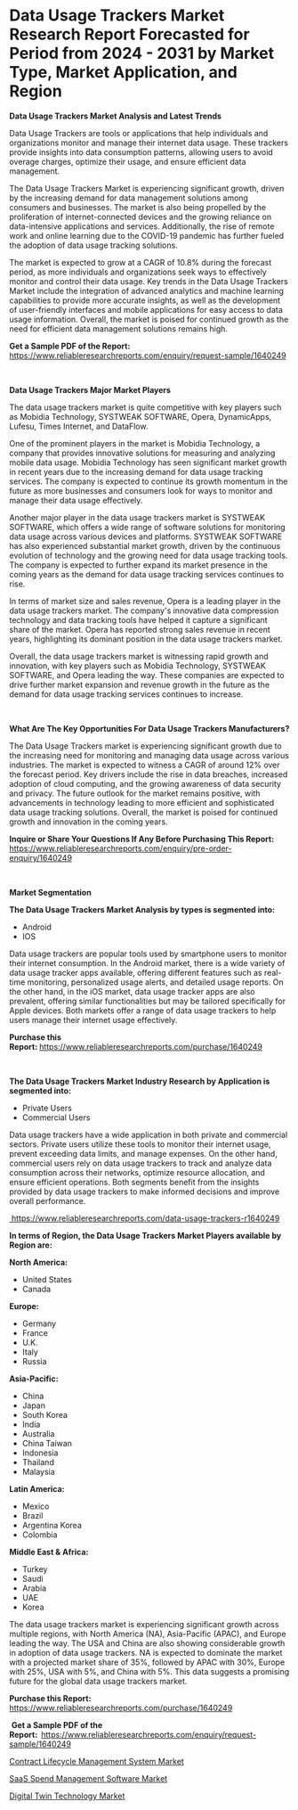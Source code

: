 <p><h1>Data Usage Trackers Market Research Report Forecasted for Period from 2024 -  2031 by Market Type, Market Application, and Region</h1></p><p><strong>Data Usage Trackers Market Analysis and Latest Trends</strong></p>
<p><p>Data Usage Trackers are tools or applications that help individuals and organizations monitor and manage their internet data usage. These trackers provide insights into data consumption patterns, allowing users to avoid overage charges, optimize their usage, and ensure efficient data management.</p><p>The Data Usage Trackers Market is experiencing significant growth, driven by the increasing demand for data management solutions among consumers and businesses. The market is also being propelled by the proliferation of internet-connected devices and the growing reliance on data-intensive applications and services. Additionally, the rise of remote work and online learning due to the COVID-19 pandemic has further fueled the adoption of data usage tracking solutions.</p><p>The market is expected to grow at a CAGR of 10.8% during the forecast period, as more individuals and organizations seek ways to effectively monitor and control their data usage. Key trends in the Data Usage Trackers Market include the integration of advanced analytics and machine learning capabilities to provide more accurate insights, as well as the development of user-friendly interfaces and mobile applications for easy access to data usage information. Overall, the market is poised for continued growth as the need for efficient data management solutions remains high.</p></p>
<p><strong>Get a Sample PDF of the Report:&nbsp;</strong> <a href="https://www.reliableresearchreports.com/enquiry/request-sample/1640249">https://www.reliableresearchreports.com/enquiry/request-sample/1640249</a></p>
<p>&nbsp;</p>
<p><strong>Data Usage Trackers Major Market Players</strong></p>
<p><p>The data usage trackers market is quite competitive with key players such as Mobidia Technology, SYSTWEAK SOFTWARE, Opera, DynamicApps, Lufesu, Times Internet, and DataFlow. </p><p>One of the prominent players in the market is Mobidia Technology, a company that provides innovative solutions for measuring and analyzing mobile data usage. Mobidia Technology has seen significant market growth in recent years due to the increasing demand for data usage tracking services. The company is expected to continue its growth momentum in the future as more businesses and consumers look for ways to monitor and manage their data usage effectively.</p><p>Another major player in the data usage trackers market is SYSTWEAK SOFTWARE, which offers a wide range of software solutions for monitoring data usage across various devices and platforms. SYSTWEAK SOFTWARE has also experienced substantial market growth, driven by the continuous evolution of technology and the growing need for data usage tracking tools. The company is expected to further expand its market presence in the coming years as the demand for data usage tracking services continues to rise.</p><p>In terms of market size and sales revenue, Opera is a leading player in the data usage trackers market. The company's innovative data compression technology and data tracking tools have helped it capture a significant share of the market. Opera has reported strong sales revenue in recent years, highlighting its dominant position in the data usage trackers market.</p><p>Overall, the data usage trackers market is witnessing rapid growth and innovation, with key players such as Mobidia Technology, SYSTWEAK SOFTWARE, and Opera leading the way. These companies are expected to drive further market expansion and revenue growth in the future as the demand for data usage tracking services continues to increase.</p></p>
<p>&nbsp;</p>
<p><strong>What Are The Key Opportunities For Data Usage Trackers Manufacturers?</strong></p>
<p><p>The Data Usage Trackers market is experiencing significant growth due to the increasing need for monitoring and managing data usage across various industries. The market is expected to witness a CAGR of around 12% over the forecast period. Key drivers include the rise in data breaches, increased adoption of cloud computing, and the growing awareness of data security and privacy. The future outlook for the market remains positive, with advancements in technology leading to more efficient and sophisticated data usage tracking solutions. Overall, the market is poised for continued growth and innovation in the coming years.</p></p>
<p><strong>Inquire or Share Your Questions If Any Before Purchasing This Report:</strong> <a href="https://www.reliableresearchreports.com/enquiry/pre-order-enquiry/1640249">https://www.reliableresearchreports.com/enquiry/pre-order-enquiry/1640249</a></p>
<p>&nbsp;</p>
<p><strong>Market Segmentation</strong></p>
<p><strong>The Data Usage Trackers Market Analysis by types is segmented into:</strong></p>
<p><ul><li>Android</li><li>IOS</li></ul></p>
<p><p>Data usage trackers are popular tools used by smartphone users to monitor their internet consumption. In the Android market, there is a wide variety of data usage tracker apps available, offering different features such as real-time monitoring, personalized usage alerts, and detailed usage reports. On the other hand, in the iOS market, data usage tracker apps are also prevalent, offering similar functionalities but may be tailored specifically for Apple devices. Both markets offer a range of data usage trackers to help users manage their internet usage effectively.</p></p>
<p><strong>Purchase this Report:&nbsp;</strong><a href="https://www.reliableresearchreports.com/purchase/1640249">https://www.reliableresearchreports.com/purchase/1640249</a></p>
<p>&nbsp;</p>
<p><strong>The Data Usage Trackers Market Industry Research by Application is segmented into:</strong></p>
<p><ul><li>Private Users</li><li>Commercial Users</li></ul></p>
<p><p>Data usage trackers have a wide application in both private and commercial sectors. Private users utilize these tools to monitor their internet usage, prevent exceeding data limits, and manage expenses. On the other hand, commercial users rely on data usage trackers to track and analyze data consumption across their networks, optimize resource allocation, and ensure efficient operations. Both segments benefit from the insights provided by data usage trackers to make informed decisions and improve overall performance.</p></p>
<p><a href="https://www.reliableresearchreports.com/data-usage-trackers-r1640249">&nbsp;https://www.reliableresearchreports.com/data-usage-trackers-r1640249</a></p>
<p><strong>In terms of Region, the Data Usage Trackers Market Players available by Region are:</strong></p>
<p>
    <p> <strong> North America: </strong>
        <ul>
            <li>United States</li>
            <li>Canada</li>
        </ul>
        </p> 
    <p> <strong> Europe: </strong>
        <ul>
            <li>Germany</li>
            <li>France</li>
            <li>U.K.</li>
            <li>Italy</li>
            <li>Russia</li>
        </ul>
        </p> 
    <p> <strong> Asia-Pacific: </strong>
        <ul>
            <li>China</li>
            <li>Japan</li>
            <li>South Korea</li>
            <li>India</li>
            <li>Australia</li>
            <li>China Taiwan</li>
            <li>Indonesia</li>
            <li>Thailand</li>
            <li>Malaysia</li>
        </ul>
        </p> 
    <p> <strong> Latin America: </strong>
        <ul>
            <li>Mexico</li>
            <li>Brazil</li>
            <li>Argentina Korea</li>
            <li>Colombia</li>
        </ul>
        </p> 
    <p> <strong> Middle East & Africa: </strong>
        <ul>
            <li>Turkey</li>
            <li>Saudi</li>
            <li>Arabia</li>
            <li>UAE</li>
            <li>Korea</li>
        </ul>
    </p>
    </p>
<p><p>The data usage trackers market is experiencing significant growth across multiple regions, with North America (NA), Asia-Pacific (APAC), and Europe leading the way. The USA and China are also showing considerable growth in adoption of data usage trackers. NA is expected to dominate the market with a projected market share of 35%, followed by APAC with 30%, Europe with 25%, USA with 5%, and China with 5%. This data suggests a promising future for the global data usage trackers market.</p></p>
<p><strong>Purchase this Report: </strong><a href="https://www.reliableresearchreports.com/purchase/1640249">https://www.reliableresearchreports.com/purchase/1640249</a></p>
<p>&nbsp;<strong>Get a Sample PDF of the Report:&nbsp;&nbsp;</strong><a href="https://www.reliableresearchreports.com/enquiry/request-sample/1640249">https://www.reliableresearchreports.com/enquiry/request-sample/1640249</a></p>
<p><strong></strong></p>
<p><p><a href="https://www.linkedin.com/pulse/contract-lifecycle-management-system-market-analysis-its-jhgpe">Contract Lifecycle Management System Market</a></p><p><a href="https://www.linkedin.com/pulse/saas-spend-management-software-market-competitive-analysis-lo3ce">SaaS Spend Management Software Market</a></p><p><a href="https://www.linkedin.com/pulse/digital-twin-technology-market-insights-cagr-trends-growth-rbrhe">Digital Twin Technology Market</a></p></p>